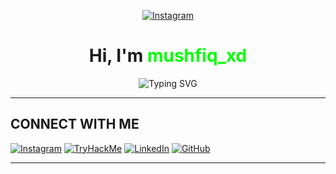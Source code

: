 <!-- Profile Name with Instagram Icon -->
<p align="center">
  <a href="https://instagram.com/mushfiq_xd" target="_blank">
    <img src="https://img.shields.io/badge/Instagram-%23E4405F.svg?style=for-the-badge&logo=Instagram&logoColor=white" alt="Instagram" />
  </a>
</p>

<h1 align="center">Hi, I'm <span style="color:#00ff00">mushfiq_xd</span></h1>

<!-- Typing Animation -->
<p align="center">
  <img src="https://readme-typing-svg.demolab.com?font=Fira+Code&pause=1500&color=00FF00&center=true&vCenter=true&width=500&lines=Ethical+Hacker+%7C+Cyber+Security+Learner;Always+Learning+To+Help+Others;Red+Teaming+%7C+Penetration+Testing" alt="Typing SVG" />
</p>

---


## CONNECT WITH ME

[![Instagram](https://img.shields.io/badge/Instagram-%23E4405F?style=for-the-badge&logo=instagram&logoColor=white)](https://instagram.com/mushfiq_xd)
[![TryHackMe](https://img.shields.io/badge/TryHackMe-212C42?style=for-the-badge&logo=tryhackme&logoColor=white)](https://tryhackme.com/mushfiq.xd)
[![LinkedIn](https://img.shields.io/badge/LinkedIn-0077B5?style=for-the-badge&logo=linkedin&logoColor=white)](https://linkedin.com/mushfiq-xd/)
[![GitHub](https://img.shields.io/badge/GitHub-100000?style=for-the-badge&logo=github&logoColor=white)](https://github.com/mushfiq_xd)

---
